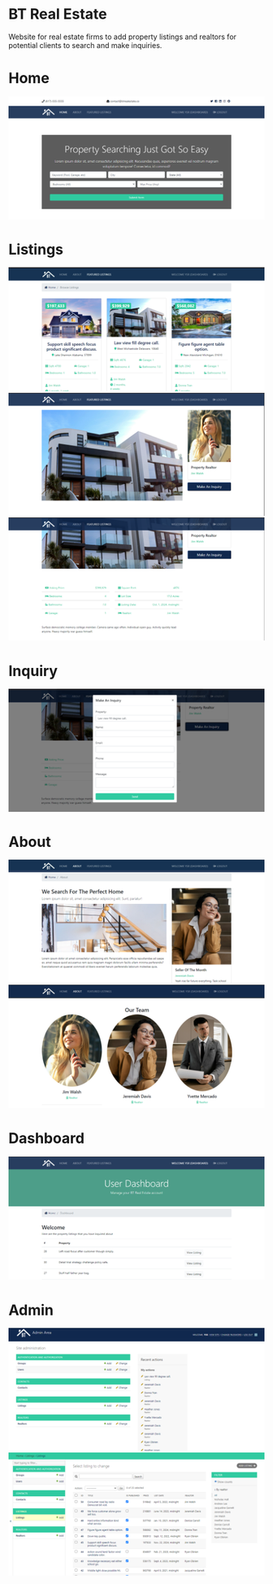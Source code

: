 # BT Real Estate
Website for real estate firms to add property listings and realtors for potential clients to search and make inquiries.

# Home
<img src="./resources/1. Home.PNG">  

# Listings
<img src="./resources/2. Listings.PNG">  
<img src="./resources/3 Listing.PNG">  
<img src="./resources/4 Listing.PNG">  

# Inquiry
<img src="./resources/5 Inquiry.PNG">  

# About
<img src="./resources/6 About.PNG">  
<img src="./resources/7 About.PNG">  

# Dashboard
<img src="./resources/8 Dashboard.PNG">  

# Admin
<img src="./resources/11 Admin.PNG">  
<img src="./resources/12 Admin.PNG">  